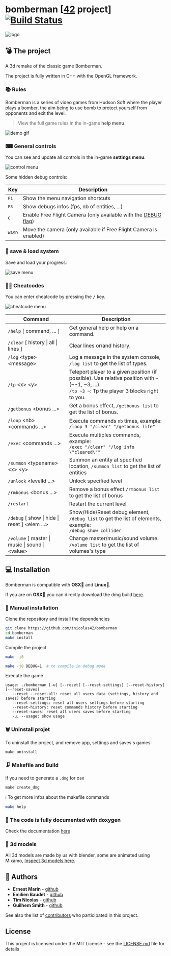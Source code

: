 # bomberman [[42](https://www.42.fr/) project] [![Build Status](https://travis-ci.com/tnicolas42/bomberman.svg?branch=master)](https://travis-ci.com/tnicolas42/bomberman)

![logo](https://github.com/tnicolas42/bomberman-assets/blob/master/imgs/bomberman-logo.png)

## 💣 The project

A 3d remake of the classic game Bomberman.

The project is fully written in C++ with the OpenGL framework.

### 📚 Rules

Bomberman is a series of video games from Hudson Soft where the player plays a bomber, the aim being to use bomb to protect yourself from opponents and exit the level.

> View the full game rules in the in-game **help menu**.

![demo gif](../media/bombermanDemo.gif?raw=true)

### ⌨ General controls

You can see and update all controls in the in-game **settings menu**.

![control menu](../media/ControlsMenu.png?raw=true)

Some hidden debug controls:

| Key  | Description |
| --- | --- |
| <kbd>F1</kbd> | Show the menu navigation shortcuts |
| <kbd>F3</kbd> | Show debugs infos (fps, nb of entities, ...) |
| <kbd>C</kbd> | Enable Free Flight Camera (only available with the [DEBUG flag](#-manual-installation)) |
| <kbd>W</kbd><kbd>A</kbd><kbd>S</kbd><kbd>D</kbd> | Move the camera (only available if Free Flight Camera is enabled) |

### 💾 save & load system

Save and load your progress:

![save menu](../media/saveMenu.png?raw=true)

### 👩‍💻 Cheatcodes

You can enter cheatcode by pressing the <kbd>/</kbd> key.

![cheatcode menu](../media/cheatcode.png?raw=true)

| Command  | Description |
| --- | --- |
| `/help` [&nbsp;command, ...&nbsp;]  | Get general help or help on a command.  |
| `/clear` [&nbsp;history \| all \| lines&nbsp;]  | Clear lines or/and history.  |
| `/log` \<type> \<message>  | Log a message in the system console, `/log list` to get the list of types.  |
| `/tp` \<x> \<y>  | Teleport player to a given position (if possible). Use relative position with `~` (~-1, ~3, ...)<br>`/tp ~3 ~`: Tp the player 3 blocks right to you.  |
| `/getbonus` <bonus ...>  | Get a bonus effect, `/getbonus list` to get the list of bonus.  |
| `/loop` \<nb> \<commands&nbsp;...>  | Execute commands `nb` times, example:<br>`/loop 3 "/clear" "/getbonus life"`  |
| `/exec` \<commands&nbsp;...>  | Execute multiples commands, example:<br>`/exec "/clear" "/log info \"cleared\""`  |
| `/summon` \<typename> \<x> \<y>  | Summon an entity at specified location, `/summon list` to get the list of entities   |
| `/unlock` \<levelId&nbsp;...>  | Unlock specified level  |
| `/rmbonus` \<bonus&nbsp;...>  | Remove a bonus effect `/rmbonus list` to get the list of bonus  |
| `/restart`   | Restart the current level  |
| `/debug` [&nbsp;show \| hide \| reset&nbsp;] \<elem ...>  | Show/Hide/Reset debug element, `/debug list` to get the list of elements, example:<br>`/debug show collider`  |
| `/volume` [&nbsp;master \| music \| sound&nbsp;] \<value>  | Change master/music/sound volume. `/volume list` to get the list of volumes's type |

## 💻 Installation

Bomberman is compatible with **OSX🍎** and **Linux🐧**.

If you are on **OSX🍎** you can directly download the dmg build [here](https://www.dropbox.com/s/uk0l9rlvxbrjpoo/bomberman.dmg?dl=0).

### 👷 Manual installation

Clone the repository and install the dependencies
```bash
git clone https://github.com/tnicolas42/bomberman
cd bomberman
make install
```

Compile the project

```bash
make -j8
```

```bash
make -j8 DEBUG=1  # to compile in debug mode
```

Execute the game
 ```usage
usage: ./bomberman [-u] [--reset] [--reset-settings] [--reset-history] [--reset-saves]
	--reset --reset-all: reset all users data (settings, history and saves) before starting
	--reset-settings: reset all users settings before starting
	--reset-history: reset commands history before starting
	--reset-saves: reset all users saves before starting
	-u, --usage: show usage
```

### 🗑 Uninstall projet

To uninstall the project, and remove app, settings and saves's games
```
make uninstall
```

### 🗜 Makefile and Build

If you need to generate a `.dmg` for osx
```
make create_dmg
```

ℹ️ To get more infos about the makefile commands
```bash
make help
```

### 📖 The code is fully documented with doxygen
Check the documentation [here](https://tnicolas42.github.io/bomberman)

### 🍩 3d models
All 3d models are made by us with blender, some are animated using Mixamo, [Inspect 3d models here](https://sketchfab.com/zer0nim/collections/bomberman).

## 🦄 Authors

* **Ernest Marin** - [github](https://github.com/zer0nim)
* **Emilien Baudet** - [github](https://github.com/ebaudet)
* **Tim Nicolas** - [github](https://github.com/tnicolas42)
* **Guilhem Smith** - [github](https://github.com/guilhemSmith)

See also the list of [contributors](https://github.com/tnicolas42/bomberman/graphs/contributors) who participated in this project.

## License

This project is licensed under the MIT License - see the [LICENSE.md](LICENSE.md) file for details
